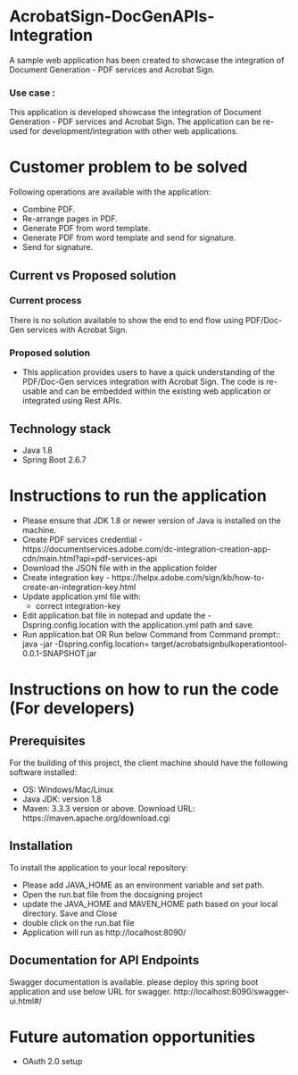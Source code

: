 # AcrobatSign-DocGenAPIs-Integration
A sample web application has been created to showcase the integration of Document Generation - PDF services and Acrobat Sign.

### Use case : 
This application is developed showcase the integration of Document Generation - PDF services and Acrobat Sign. The application can be re-used for development/integration with other web applications.

# Customer problem to be solved

Following operations are available with the application:
  <ul>
  <li>
    Combine PDF.
  </li>
    <li>
    Re-arrange pages in PDF. 
  </li>
  <li> Generate PDF from word template.
  </li>
   <li> Generate PDF from word template and send for signature.
  </li>
   <li> Send for signature.
  </li>
  </ul>

## Current vs Proposed solution

### Current process
 There is no solution available to show the end to end flow using PDF/Doc-Gen services with Acrobat Sign.

### Proposed solution

<ul>
  <li>
    This application provides users to have a quick understanding of the PDF/Doc-Gen services integration with Acrobat Sign. The code is re-usable and can be embedded within the existing web application or integrated using Rest APIs.
  </li>
  </ul>

## Technology stack
  <ul>
     <li>Java 1.8 </li>
     <li>Spring Boot 2.6.7 </li>
  </ul>

# Instructions to run the application
 <ul>
     <li>Please ensure that JDK 1.8 or newer version of Java is installed on the machine.</li>
     <li>Create PDF services credential - https://documentservices.adobe.com/dc-integration-creation-app-cdn/main.html?api=pdf-services-api </li>
     <li> Download the JSON file with in the application folder </li>
     <li>Create integration key - https://helpx.adobe.com/sign/kb/how-to-create-an-integration-key.html </li>
     <li>Update application.yml file with:
       <ul>
        <li>correct integration-key</li>
       </ul>
      </li>
     <li>Edit application.bat file in notepad and update the -Dspring.config.location with the application.yml path and save.</li>
     <li>Run application.bat  OR Run below Command from Command prompt::  java -jar -Dspring.config.location=<path-to-application.yml file> target/acrobatsignbulkoperationtool-0.0.1-SNAPSHOT.jar</li>
  </ul>

# Instructions on how to run the code (For developers)
## Prerequisites
For the building of this project, the client machine should have the following software installed:
<ul>
  <li>
    OS: Windows/Mac/Linux
  </li>
  <li>
    Java JDK: version 1.8
  </li>
  <li>
    Maven: 3.3.3 version or above. Download URL: https://maven.apache.org/download.cgi
  </li>
</ul>
  
## Installation
To install the application to your local repository:
<ul>
  <li>
    Please add JAVA_HOME as an environment variable and set path.
  </li>
  <li>
    Open the run.bat file from the docsigning project
  </li>
  <li>
    update the JAVA_HOME and MAVEN_HOME path based on your local directory. Save and Close
  </li>
  <li> 
    double click on the run.bat file
  </li>
  <li> 
     Application will run as http://localhost:8090/
  </li>
</ul>

## Documentation for API Endpoints
 Swagger documentation is available. please deploy this spring boot application and use below URL for swagger.
http://localhost:8090/swagger-ui.html#/

# Future automation opportunities
<ul>
   <li>
      OAuth 2.0 setup
   </li>
  </ul>
